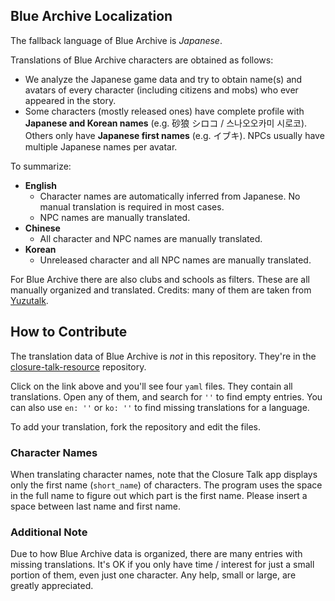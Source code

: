 Blue Archive Localization
---

The fallback language of Blue Archive is _Japanese_.

Translations of Blue Archive characters are obtained as follows:

- We analyze the Japanese game data and try to obtain name(s) and avatars of every character (including citizens and mobs) who ever appeared in the story.
- Some characters (mostly released ones) have complete profile with **Japanese and Korean names** (e.g. 砂狼 シロコ / 스나오오카미 시로코). Others only have **Japanese first names** (e.g. イブキ). NPCs usually have multiple Japanese names per avatar.

To summarize:

- **English**
  - Character names are automatically inferred from Japanese. No manual translation is required in most cases.
  - NPC names are manually translated.
- **Chinese**
  - All character and NPC names are manually translated.
- **Korean**
  - Unreleased character and all NPC names are manually translated.

For Blue Archive there are also clubs and schools as filters. These are all manually organized and translated. Credits: many of them are taken from [Yuzutalk](https://github.com/YuzuTalk/translation).

## How to Contribute

The translation data of Blue Archive is _not_ in this repository. They're in the [closure-talk-resource](https://github.com/ClosureTalk/closure-talk-resource/tree/master/blue_archive/lang) repository.

Click on the link above and you'll see four `yaml` files. They contain all translations. Open any of them, and search for `''` to find empty entries. You can also use `en: ''` or `ko: ''` to find missing translations for a language.

To add your translation, fork the repository and edit the files.

### Character Names

When translating character names, note that the Closure Talk app displays only the first name (`short_name`) of characters. The program uses the space in the full name to figure out which part is the first name. Please insert a space between last name and first name.

### Additional Note

Due to how Blue Archive data is organized, there are many entries with missing translations. It's OK if you only have time / interest for just a small portion of them, even just one character. Any help, small or large, are greatly appreciated.
